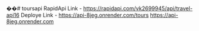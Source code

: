 ��# toursapi
RapidApi Link - https://rapidapi.com/vk2699945/api/travel-api16
Deploye Link  - https://api-8jeg.onrender.com/tours
                https://api-8jeg.onrender.com
